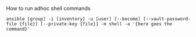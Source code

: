 
How to run adhoc shell commands

```
ansible [group] -i [inventory] -u [user] [--become] [--vault-password-file {file}] [--private-key {file}] -m shell -a '{here goes the command}'

```
